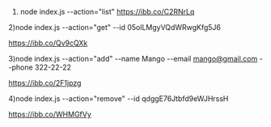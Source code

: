 1) node index.js --action="list"
https://ibb.co/C2RNrLq


2)node index.js --action="get" --id 05olLMgyVQdWRwgKfg5J6

https://ibb.co/Qv9cQXk


3)node index.js --action="add" --name Mango --email mango@gmail.com --phone 322-22-22

https://ibb.co/2F1jpzg

4)node index.js --action="remove" --id qdggE76Jtbfd9eWJHrssH

https://ibb.co/WHMGfVy


